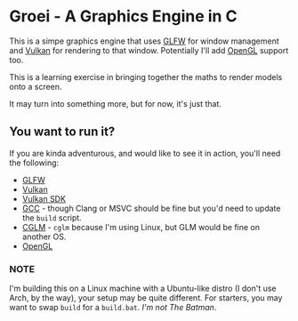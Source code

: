 # Groei - A Graphics Engine in C

This is a simpe graphics engine that uses [GLFW](https://www.glfw.org/) for window management and [Vulkan](https://www.vulkan.org/) for rendering to that window. Potentially I'll add [OpenGL](https://www.opengl.org/) support too.

This is a learning exercise in bringing together the maths to render models onto a screen.

It may turn into something more, but for now, it's just that.

## You want to run it?

If you are kinda adventurous, and would like to see it in action, you'll need the following:

* [GLFW](https://www.glfw.org/)
* [Vulkan](https://www.vulkan.org/)
* [Vulkan SDK](https://www.lunarg.com/vulkan-sdk/)
* [GCC](https://gcc.gnu.org/) - though Clang or MSVC should be fine but you'd need to update the `build` script.
* [CGLM](https://github.com/recp/cglm) - `cglm` because I'm using Linux, but GLM would be fine on another OS.
* [OpenGL](https://www.opengl.org/)

### NOTE

I'm building this on a Linux machine with a Ubuntu-like distro (I don't use Arch, by the way), your setup may be quite different. For starters, you may want to swap `build` for a `build.bat`. _I'm not The Batman_.
